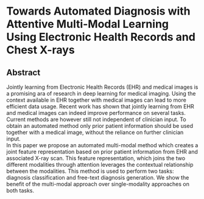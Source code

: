 # Towards Automated Diagnosis with Attentive Multi-Modal Learning Using Electronic Health Records and Chest X-rays

## Abstract

Jointly learning from Electronic Health Records (EHR) and medical images is a promising ara of research in deep learning for medical imaging. Using the context available in EHR together with medical images can lead to more efficient data usage. Recent work has shown that jointly learning from EHR and medical images can indeed improve performance on several tasks. Current methods are however still not independent of clinician input. To obtain an automated method only prior patient information should be used together with a medical image, without the reliance on further clinician input.  
In this paper we propose an automated multi-modal method  which creates a joint feature representation based on prior patient information from EHR and associated X-ray scan. This feature representation, which joins the two different modalities through attention leverages the contextual relationship between the modalities. This method is used to perform two tasks: diagnosis classification and free-text diagnosis generation. We show the benefit of the multi-modal approach over single-modality approaches on both tasks.
